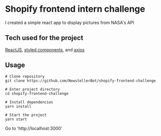 # Shopify frontend intern challenge

I created a simple react app to display pictures from NASA's API

## Tech used for the project

<a href="https://reactjs.org">ReactJS</a>, <a href="https://styled-components.com">styled components</a>, and <a href="https://axios-http.com">axios</a>

## Usage

```
# Clone repository
git clone https://github.com/NewstellerBot/shopify-frontend-challenge

# Enter project directory
cd shopify-frontend-challenge

# Install dependencies
yarn install

# Start the project
yarn start
```

Go to 'http://localhost:3000'

